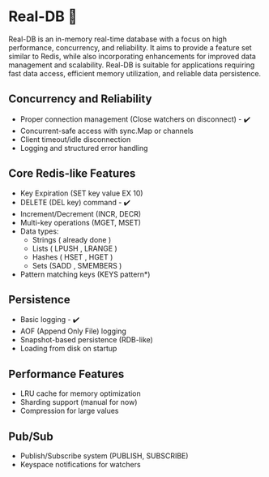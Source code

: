 # Real-DB 🧱
Real-DB is an in-memory real-time database with a focus on high performance, concurrency, and reliability. It aims to provide a feature set similar to Redis, while also incorporating enhancements for improved data management and scalability. Real-DB is suitable for applications requiring fast data access, efficient memory utilization, and reliable data persistence.

## Concurrency and Reliability 
- Proper connection management (Close watchers on disconnect) - ✔️ 
- Concurrent-safe access with sync.Map or channels 
- Client timeout/idle disconnection 
- Logging and structured error handling 

## Core Redis-like Features
- Key Expiration (SET key value EX 10)
- DELETE (DEL key) command - ✔️ 
- Increment/Decrement (INCR, DECR)
- Multi-key operations (MGET, MSET)
- Data types:
    - Strings ( already done )  
    - Lists ( LPUSH , LRANGE )
    - Hashes ( HSET , HGET )
    - Sets (SADD , SMEMBERS ) 
- Pattern matching keys (KEYS pattern*) 

## Persistence 
- Basic logging - ✔️ 
- AOF (Append Only File) logging
- Snapshot-based persistence (RDB-like)
- Loading from disk on startup  

## Performance Features
- LRU cache for memory optimization
- Sharding support (manual for now)
- Compression for large values 

## Pub/Sub
- Publish/Subscribe system (PUBLISH, SUBSCRIBE)
- Keyspace notifications for watchers


